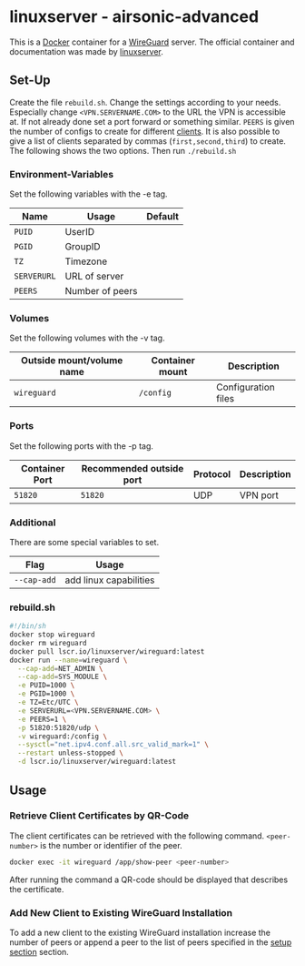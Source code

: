 # linuxserver - airsonic-advanced

This is a [Docker](/wiki/docker.md) container for a
[WireGuard](/wiki/wireguard.md) server.
The official container and documentation was made by
[linuxserver](https://hub.docker.com/r/linuxserver/wireguard).

## Set-Up

Create the file `rebuild.sh`.
Change the settings according to your needs.
Especially change `<VPN.SERVERNAME.COM>` to the URL the VPN is accessible at.
If not already done set a port forward or something similar.
`PEERS` is given the number of configs to create for different
[clients](/wiki/wireguard.md#client).
It is also possible to give a list of clients separated by commas
(`first,second,third`) to create.
The following shows the two options.
Then run `./rebuild.sh`

### Environment-Variables

Set the following variables with the -e tag.

| Name        | Usage           | Default |
| ----------- | --------------- | ------- |
| `PUID`      | UserID          |         |
| `PGID`      | GroupID         |         |
| `TZ`        | Timezone        |         |
| `SERVERURL` | URL of server   |         |
| `PEERS`     | Number of peers |         |

### Volumes

Set the following volumes with the -v tag.

| Outside mount/volume name | Container mount | Description             |
| ------------------------- | --------------- | ----------------------- |
| `wireguard`               | `/config`       | Configuration files     |

### Ports

Set the following ports with the -p tag.

| Container Port | Recommended outside port | Protocol | Description |
| -------------- | ------------------------ | -------- | ----------- |
| `51820`        | `51820`                  | UDP      | VPN port    |

### Additional

There are some special variables to set.

| Flag        | Usage                  |
| ----------- | ---------------------- |
| `--cap-add` | add linux capabilities |

### rebuild.sh

```sh
#!/bin/sh
docker stop wireguard
docker rm wireguard
docker pull lscr.io/linuxserver/wireguard:latest
docker run --name=wireguard \
  --cap-add=NET_ADMIN \
  --cap-add=SYS_MODULE \
  -e PUID=1000 \
  -e PGID=1000 \
  -e TZ=Etc/UTC \
  -e SERVERURL=<VPN.SERVERNAME.COM> \
  -e PEERS=1 \
  -p 51820:51820/udp \
  -v wireguard:/config \
  --sysctl="net.ipv4.conf.all.src_valid_mark=1" \
  --restart unless-stopped \
  -d lscr.io/linuxserver/wireguard:latest
```

## Usage

### Retrieve Client Certificates by QR-Code

The client certificates can be retrieved with the following command.
`<peer-number>` is the number or identifier of the peer.

```sh
docker exec -it wireguard /app/show-peer <peer-number>
```

After running the command a QR-code should be displayed that describes the
certificate.

### Add New Client to Existing WireGuard Installation

To add a new client to the existing WireGuard installation increase the number
of peers or append a peer to the list of peers specified in the [setup section](#set-up) section.
